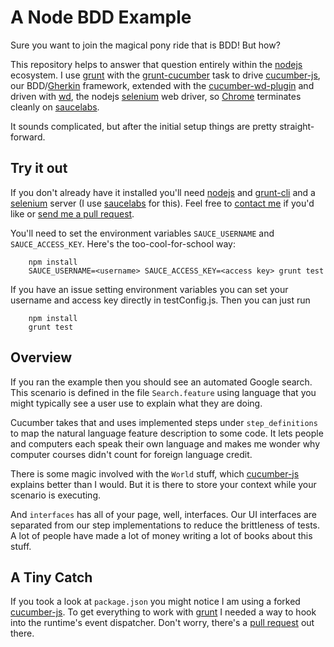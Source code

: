 # A Node BDD Example
Sure you want to join the magical pony ride that is BDD! But how?

This repository helps to answer that question entirely within the [nodejs] ecosystem.  I use [grunt] with the
[grunt-cucumber] task to drive [cucumber-js], our BDD/[Gherkin] framework, extended with the [cucumber-wd-plugin] and
driven with [wd], the nodejs [selenium] web driver, so [Chrome] terminates cleanly on [saucelabs].

It sounds complicated, but after the initial setup things are pretty straight-forward.

## Try it out
If you don't already have it installed you'll need [nodejs] and [grunt-cli] and a [selenium] server (I use [saucelabs]
for this). Feel free to [contact me][Twitter] if you'd like or [send me a pull request][repo].

You'll need to set the environment variables `SAUCE_USERNAME` and `SAUCE_ACCESS_KEY`. Here's the too-cool-for-school
way:

```
    npm install
    SAUCE_USERNAME=<username> SAUCE_ACCESS_KEY=<access key> grunt test
```

If you have an issue setting environment variables you can set your username and access key directly in testConfig.js.
Then you can just run
```
    npm install
    grunt test
```

## Overview
If you ran the example then you should see an automated Google search.  This scenario is defined in the
file `Search.feature` using language that you might typically see a user use to explain what they are doing.

Cucumber takes that and uses implemented steps under `step_definitions` to map the natural language feature description
to some code.  It lets people and computers each speak their own language and makes me wonder why computer courses
didn't count for foreign language credit.

There is some magic involved with the `World` stuff, which [cucumber-js] explains better than I would. But it is
there to store your context while your scenario is executing.

And `interfaces` has all of your page, well, interfaces.  Our UI interfaces are separated from our step implementations
to reduce the brittleness of tests.  A lot of people have made a lot of money writing a lot of books about this stuff.

## A Tiny Catch
If you took a look at `package.json` you might notice I am using a forked [cucumber-js].  To get everything to work
with [grunt] I needed a way to hook into the runtime's event dispatcher.  Don't worry, there's a [pull request][pull] out
there.

[wd]: https://github.com/admc/wd
[cucumber-js]: https://github.com/cucumber/cucumber-js
[grunt]: http://gruntjs.com/
[grunt-cucumber]: https://github.com/s9tpepper/grunt-cucumber-js
[cucumber-wd-plugin]: https://github.com/devpaul/cucumber-wd-plugin
[saucelabs]: https://saucelabs.com
[selenium]: http://docs.seleniumhq.org/
[nodejs]: http://nodejs.org/
[Chrome]: https://code.google.com/p/selenium/wiki/ChromeDriver
[Gherkin]: https://github.com/cucumber/cucumber/wiki/Gherkin
[grunt-cli]: http://gruntjs.com/getting-started
[Twitter]: https://twitter.com/developerPaul
[repo]: https://github.com/devpaul/node-bdd-example
[pull]: https://github.com/cucumber/cucumber-js/pull/130